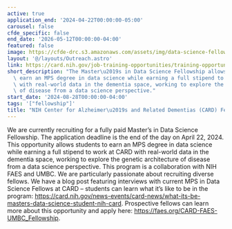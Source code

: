 ```yaml
---
active: true
application_end: '2024-04-22T00:00:00-05:00'
carousel: false
cfde_specific: false
end_date: '2026-05-12T00:00:00-04:00'
featured: false
image: https://cfde-drc.s3.amazonaws.com/assets/img/data-science-fellowship-presentation.png
layout: '@/layouts/Outreach.astro'
link: https://card.nih.gov/job-training-opportunities/training-opportunities/data-science-masters
short_description: "The Master\u2019s in Data Science Fellowship allows students to\
  \ earn an MPS degree in data science while earning a full stipend to work at CARD\
  \ with real-world data in the dementia space, working to explore the genetic architecture\
  \ of disease from a data science perspective."
start_date: '2024-08-28T00:00:00-04:00'
tags: '["fellowship"]'
title: "NIH Center for Alzheimer\u2019s and Related Dementias (CARD) Fellowship"
---
```

We are currently recruiting for a fully paid Master’s in Data Science Fellowship. The application deadline is the end of the day on April 22, 2024. This opportunity allows students to earn an MPS degree in data science while earning a full stipend to work at CARD with real-world data in the dementia space, working to explore the genetic architecture of disease from a data science perspective. This program is a collaboration with NIH FAES and UMBC. We are particularly passionate about recruiting diverse fellows. We have a blog post featuring interviews with current MPS in Data Science Fellows at CARD – students can learn what it’s like to be in the program: https://card.nih.gov/news-events/card-news/what-its-be-masters-data-science-student-nih-card. Prospective fellows can learn more about this opportunity and apply here: https://faes.org/CARD-FAES-UMBC_Fellowship.